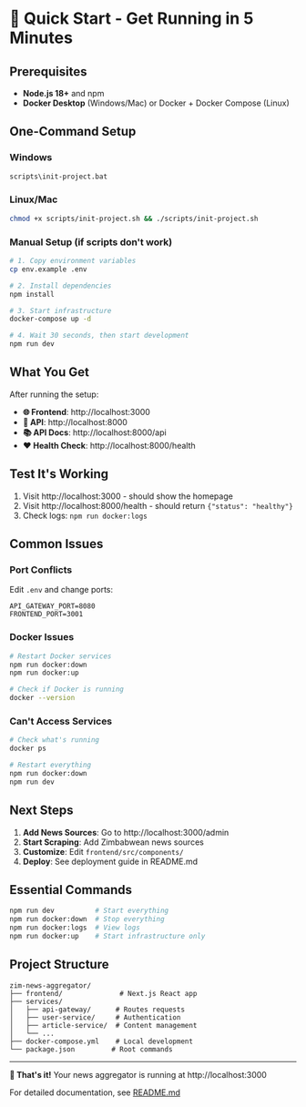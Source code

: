 # 🚀 Quick Start - Get Running in 5 Minutes

## Prerequisites
- **Node.js 18+** and npm
- **Docker Desktop** (Windows/Mac) or Docker + Docker Compose (Linux)

## One-Command Setup

### Windows
```cmd
scripts\init-project.bat
```

### Linux/Mac
```bash
chmod +x scripts/init-project.sh && ./scripts/init-project.sh
```

### Manual Setup (if scripts don't work)
```bash
# 1. Copy environment variables
cp env.example .env

# 2. Install dependencies
npm install

# 3. Start infrastructure
docker-compose up -d

# 4. Wait 30 seconds, then start development
npm run dev
```

## What You Get

After running the setup:

- **🌐 Frontend**: http://localhost:3000
- **🔌 API**: http://localhost:8000
- **📚 API Docs**: http://localhost:8000/api
- **❤️ Health Check**: http://localhost:8000/health

## Test It's Working

1. Visit http://localhost:3000 - should show the homepage
2. Visit http://localhost:8000/health - should return `{"status": "healthy"}`
3. Check logs: `npm run docker:logs`

## Common Issues

### Port Conflicts
Edit `.env` and change ports:
```
API_GATEWAY_PORT=8080
FRONTEND_PORT=3001
```

### Docker Issues
```bash
# Restart Docker services
npm run docker:down
npm run docker:up

# Check if Docker is running
docker --version
```

### Can't Access Services
```bash
# Check what's running
docker ps

# Restart everything
npm run docker:down
npm run dev
```

## Next Steps

1. **Add News Sources**: Go to http://localhost:3000/admin
2. **Start Scraping**: Add Zimbabwean news sources 
3. **Customize**: Edit `frontend/src/components/`
4. **Deploy**: See deployment guide in README.md

## Essential Commands

```bash
npm run dev          # Start everything
npm run docker:down  # Stop everything  
npm run docker:logs  # View logs
npm run docker:up    # Start infrastructure only
```

## Project Structure

```
zim-news-aggregator/
├── frontend/              # Next.js React app
├── services/
│   ├── api-gateway/      # Routes requests
│   ├── user-service/     # Authentication
│   ├── article-service/  # Content management
│   └── ...
├── docker-compose.yml    # Local development
└── package.json         # Root commands
```

---

**🎉 That's it!** Your news aggregator is running at http://localhost:3000

For detailed documentation, see [README.md](README.md) 